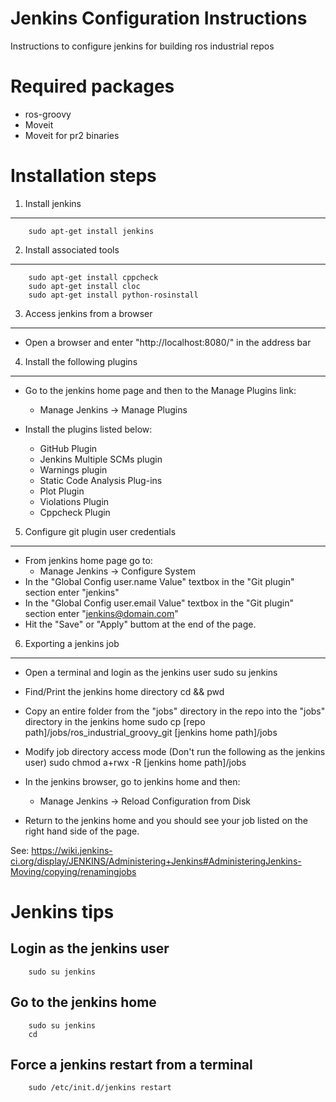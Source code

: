 Jenkins Configuration Instructions
==============
Instructions to configure jenkins for building ros industrial repos


Required packages
==============
-	ros-groovy
-	Moveit 
-	Moveit for pr2 binaries 

Installation steps
==============


1. Install jenkins
--------------
		sudo apt-get install jenkins

2. Install associated tools
-------------
		sudo apt-get install cppcheck
		sudo apt-get install cloc
		sudo apt-get install python-rosinstall

3. Access jenkins from a browser
-------------
	
-	Open a browser and enter "http://localhost:8080/" in the address bar


4. Install the following plugins
-------------
+	Go to the jenkins home page and then to the Manage Plugins link:
	+	Manage Jenkins -> Manage Plugins

+	Install the plugins listed below:
	+	GitHub Plugin
	+	Jenkins Multiple SCMs plugin
	+	Warnings plugin
	+	Static Code Analysis Plug-ins
	+	Plot Plugin
	+	Violations Plugin
	+	Cppcheck Plugin


5. Configure git plugin user credentials
-------------
+	From jenkins home page go to: 
	+	Manage Jenkins -> Configure System
+	In the "Global Config user.name Value" textbox in the "Git plugin" section enter "jenkins"
+	In the "Global Config user.email Value" textbox in the "Git plugin" section enter "jenkins@domain.com"
+	Hit the "Save" or "Apply" buttom at the end of the page.


6. Exporting a jenkins job
-------------

+ Open a terminal  and login as the jenkins user
		sudo su jenkins


+ Find/Print the jenkins home directory
		cd && pwd


+ Copy an entire folder from the "jobs" directory in the repo into the "jobs" directory in the jenkins home
		sudo cp [repo path]/jobs/ros_industrial_groovy_git [jenkins home path]/jobs


+ Modify job directory access mode (Don't run the following as the jenkins user)
		sudo chmod a+rwx -R [jenkins home path]/jobs


+ In the jenkins browser, go to jenkins home and then:
	+ Manage Jenkins -> Reload Configuration from Disk

+ Return to the jenkins home and you should see your job listed on the right hand side of the page.

See: https://wiki.jenkins-ci.org/display/JENKINS/Administering+Jenkins#AdministeringJenkins-Moving/copying/renamingjobs



Jenkins tips
==============
Login as the jenkins user
-------------
		sudo su jenkins

Go to the jenkins home
-------------
		sudo su jenkins
		cd

Force a jenkins restart from a terminal
-------------
		sudo /etc/init.d/jenkins restart
